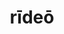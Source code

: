 ---
title: rīdeō
meaning: to laugh, smile
ch: [three, mt, mt1thru4, ss, ss1, 7r]
pos: verb
inf: rīdēre
secondppstem: rīd
infend: ēre
thirdpp: rīsī
fourthpp: rīsus
conjugation: second
derivatives: derision, ridiculous
six: y
---